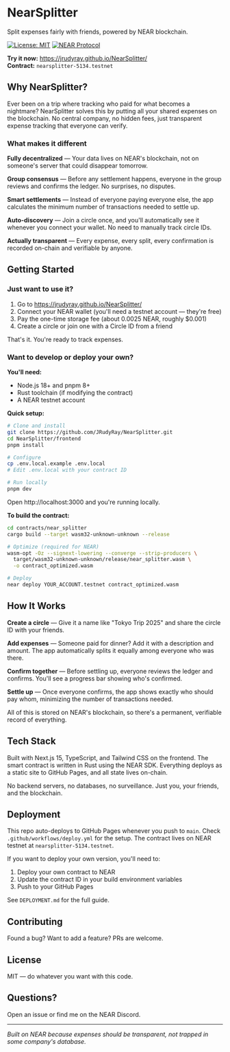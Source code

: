 # NearSplitter

Split expenses fairly with friends, powered by NEAR blockchain.

[![License: MIT](https://img.shields.io/badge/License-MIT-yellow.svg)](./LICENSE)
[![NEAR Protocol](https://img.shields.io/badge/NEAR-Protocol-00C08B)](https://near.org)

**Try it now:** https://jrudyray.github.io/NearSplitter/  
**Contract:** `nearsplitter-5134.testnet`

## Why NearSplitter?

Ever been on a trip where tracking who paid for what becomes a nightmare? NearSplitter solves this by putting all your shared expenses on the blockchain. No central company, no hidden fees, just transparent expense tracking that everyone can verify.

### What makes it different

**Fully decentralized** — Your data lives on NEAR's blockchain, not on someone's server that could disappear tomorrow.

**Group consensus** — Before any settlement happens, everyone in the group reviews and confirms the ledger. No surprises, no disputes.

**Smart settlements** — Instead of everyone paying everyone else, the app calculates the minimum number of transactions needed to settle up.

**Auto-discovery** — Join a circle once, and you'll automatically see it whenever you connect your wallet. No need to manually track circle IDs.

**Actually transparent** — Every expense, every split, every confirmation is recorded on-chain and verifiable by anyone.

## Getting Started

### Just want to use it?

1. Go to https://jrudyray.github.io/NearSplitter/
2. Connect your NEAR wallet (you'll need a testnet account — they're free)
3. Pay the one-time storage fee (about 0.0025 NEAR, roughly $0.001)
4. Create a circle or join one with a Circle ID from a friend

That's it. You're ready to track expenses.

### Want to develop or deploy your own?

**You'll need:**
- Node.js 18+ and pnpm 8+
- Rust toolchain (if modifying the contract)
- A NEAR testnet account

**Quick setup:**

```bash
# Clone and install
git clone https://github.com/JRudyRay/NearSplitter.git
cd NearSplitter/frontend
pnpm install

# Configure
cp .env.local.example .env.local
# Edit .env.local with your contract ID

# Run locally
pnpm dev
```

Open http://localhost:3000 and you're running locally.

**To build the contract:**

```bash
cd contracts/near_splitter
cargo build --target wasm32-unknown-unknown --release

# Optimize (required for NEAR)
wasm-opt -Oz --signext-lowering --converge --strip-producers \
  target/wasm32-unknown-unknown/release/near_splitter.wasm \
  -o contract_optimized.wasm

# Deploy
near deploy YOUR_ACCOUNT.testnet contract_optimized.wasm
```

## How It Works

**Create a circle** — Give it a name like "Tokyo Trip 2025" and share the circle ID with your friends.

**Add expenses** — Someone paid for dinner? Add it with a description and amount. The app automatically splits it equally among everyone who was there.

**Confirm together** — Before settling up, everyone reviews the ledger and confirms. You'll see a progress bar showing who's confirmed.

**Settle up** — Once everyone confirms, the app shows exactly who should pay whom, minimizing the number of transactions needed.

All of this is stored on NEAR's blockchain, so there's a permanent, verifiable record of everything.

## Tech Stack

Built with Next.js 15, TypeScript, and Tailwind CSS on the frontend. The smart contract is written in Rust using the NEAR SDK. Everything deploys as a static site to GitHub Pages, and all state lives on-chain.

No backend servers, no databases, no surveillance. Just you, your friends, and the blockchain.

## Deployment

This repo auto-deploys to GitHub Pages whenever you push to `main`. Check `.github/workflows/deploy.yml` for the setup. The contract lives on NEAR testnet at `nearsplitter-5134.testnet`.

If you want to deploy your own version, you'll need to:
1. Deploy your own contract to NEAR
2. Update the contract ID in your build environment variables
3. Push to your GitHub Pages

See `DEPLOYMENT.md` for the full guide.

## Contributing

Found a bug? Want to add a feature? PRs are welcome.

## License

MIT — do whatever you want with this code.

## Questions?

Open an issue or find me on the NEAR Discord.

---

*Built on NEAR because expenses should be transparent, not trapped in some company's database.*
